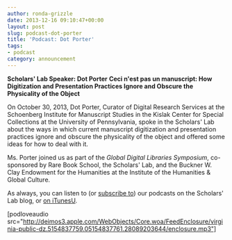 ```yaml
---
author: ronda-grizzle
date: 2013-12-16 09:10:47+00:00
layout: post
slug: podcast-dot-porter
title: 'Podcast: Dot Porter'
tags:
- podcast
category: announcement
---
```


**Scholars' Lab Speaker: Dot Porter**
**Ceci n'est pas un manuscript: How Digitization and Presentation Practices Ignore and Obscure the Physicality of the Object**

On October 30, 2013, Dot Porter, Curator of Digital Research Services at the Schoenberg Institute for Manuscript Studies in the Kislak Center for Special Collections at the University of Pennsylvania, spoke in the Scholars' Lab about the ways in which current manuscript digitization and presentation practices ignore and obscure the physicality of the object and offered some ideas for how to deal with it.

Ms. Porter joined us as part of the _Global Digital Libraries Symposium_, co-sponsored by Rare Book School, the Scholars' Lab, and the Buckner W. Clay Endowment for the Humanities at the Institute of the Humanities & Global Culture.

As always, you can listen to (or [subscribe to](http://www.scholarslab.org/category/podcasts/)) our podcasts on the Scholars' Lab blog, or [on iTunesU](http://itunes.apple.com/us/itunes-u/scholars-lab-speaker-series/id401906619).

[podloveaudio src="http://deimos3.apple.com/WebObjects/Core.woa/FeedEnclosure/virginia-public-dz.5154837759.05154837761.28089203644/enclosure.mp3"]
